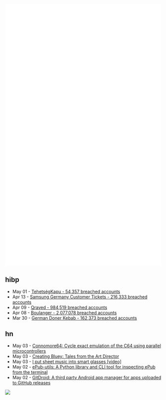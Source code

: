 ![Metrics](https://raw.githubusercontent.com/phixion/phixion/master/metrics.svg)

## hibp

<!--
for https://github.com/phixion/phixion/blob/main/.github/workflows/feeds.yml
-->
<!--START_SECTION:haveibeenpwnd-->
- May 01 - [TehetségKapu - 54,357 breached accounts](https://haveibeenpwned.com/PwnedWebsites#TehetsegKapu)
- Apr 13 - [Samsung Germany Customer Tickets - 216,333 breached accounts](https://haveibeenpwned.com/PwnedWebsites#SamsungGermany)
- Apr 09 - [Qraved - 984,519 breached accounts](https://haveibeenpwned.com/PwnedWebsites#Qraved)
- Apr 08 - [Boulanger - 2,077,078 breached accounts](https://haveibeenpwned.com/PwnedWebsites#Boulanger)
- Mar 30 - [German Doner Kebab - 162,373 breached accounts](https://haveibeenpwned.com/PwnedWebsites#GermanDonerKebab)
<!--END_SECTION:haveibeenpwnd-->

## hn

<!--
for https://github.com/phixion/phixion/blob/main/.github/workflows/feeds.yml
-->
<!--START_SECTION:hn-->
- May 03 - [Connomore64: Cycle exact emulation of the C64 using parallel microcontrollers](https://github.com/c1570/Connomore64)
- May 03 - [Creating Bluey: Tales from the Art Director](https://substack.com/home/post/p-160238071)
- May 03 - [I put sheet music into smart glasses [video]](https://www.youtube.com/watch?v=j36u2i7PKKE)
- May 02 - [ePub-utils: A Python library and CLI tool for inspecting ePub from the terminal](https://github.com/ernestofgonzalez/epub-utils)
- May 02 - [GitDroid: A third party Android app manager for apps uploaded to GitHub releases](https://github.com/TechnicJelle/GitDroid)
<!--END_SECTION:hn-->

<!--
for https://yhype.me
-->
![](https://hit.yhype.me/github/profile?user_id=13013670)
